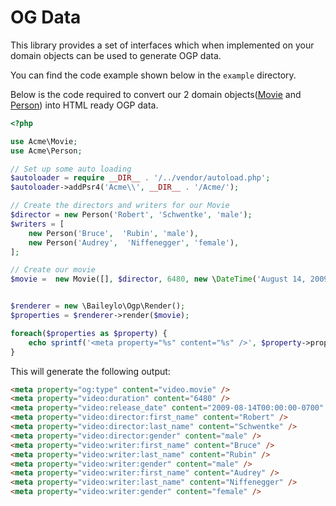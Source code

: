 # OG Data

This library provides a set of interfaces which when implemented on your domain objects can be used to generate OGP data.

You can find the code example shown below in the `example` directory. 

Below is the code required to convert our 2 domain objects([Movie](https://github.com/PorticoInd/og-data/blob/master/example/Acme/Movie.php) and [Person](https://github.com/PorticoInd/og-data/blob/master/example/Acme/Person.php)) into HTML ready OGP data.

```php
<?php

use Acme\Movie;
use Acme\Person;

// Set up some auto loading
$autoloader = require __DIR__ . '/../vendor/autoload.php';
$autoloader->addPsr4('Acme\\', __DIR__ . '/Acme/');

// Create the directors and writers for our Movie
$director = new Person('Robert', 'Schwentke', 'male');
$writers = [
    new Person('Bruce',  'Rubin', 'male'),
    new Person('Audrey',  'Niffenegger', 'female'),
];

// Create our movie
$movie =  new Movie([], $director, 6480, new \DateTime('August 14, 2009'), $writers, []);


$renderer = new \Baileylo\Ogp\Render();
$properties = $renderer->render($movie);

foreach($properties as $property) {
    echo sprintf('<meta property="%s" content="%s" />', $property->property, $property->content) . PHP_EOL;
}
```

This will generate the following output:

```HTML
<meta property="og:type" content="video.movie" />
<meta property="video:duration" content="6480" />
<meta property="video:release_date" content="2009-08-14T00:00:00-0700" />
<meta property="video:director:first_name" content="Robert" />
<meta property="video:director:last_name" content="Schwentke" />
<meta property="video:director:gender" content="male" />
<meta property="video:writer:first_name" content="Bruce" />
<meta property="video:writer:last_name" content="Rubin" />
<meta property="video:writer:gender" content="male" />
<meta property="video:writer:first_name" content="Audrey" />
<meta property="video:writer:last_name" content="Niffenegger" />
<meta property="video:writer:gender" content="female" />
```